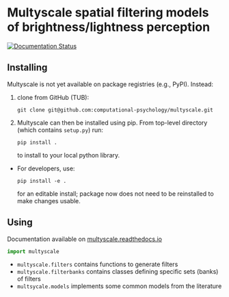 # Multyscale spatial filtering models of brightness/lightness perception
[![Documentation Status](https://readthedocs.org/projects/multyscale/badge/?version=latest)](https://multyscale.readthedocs.io/en/latest/?badge=latest)


## Installing

Multyscale is not yet available on package registries (e.g., PyPI). Instead:

1. clone from GitHub (TUB):

   ```git
   git clone git@github.com:computational-psychology/multyscale.git
   ```

1. Multyscale can then be installed using pip. From top-level directory (which contains `setup.py`) run:

    ```pip
    pip install .
    ```

    to install to your local python library.

- For developers, use:

    ```pip
    pip install -e .
    ```

    for an editable install;
    package now does not need to be reinstalled to make changes usable.

## Using

Documentation available on [multyscale.readthedocs.io](https://multyscale.readthedocs.io/en/latest/)
```python
import multyscale
```

- `multyscale.filters` contains functions to generate filters
- `multyscale.filterbanks` contains classes defining specific sets (banks) of filters
- `multsycale.models` implements some common models from the literature
